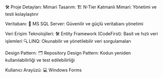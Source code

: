 🛠 Proje Detayları:
Mimari Tasarım:
🏗️ N-Tier Katmanlı Mimari: Yönetimi ve testi kolaylaştırır

Veritabanı:
💾 MS SQL Server: Güvenilir ve güçlü veritabanı yönetimi

Veri Erişim Teknolojileri:
🛠️ Entity Framework (CodeFirst): Basit ve hızlı veri işlemleri
🔍 LINQ: Okunabilir ve yönetilebilir veri sorgulamaları

Design Pattern:
🗂️ Repository Design Pattern: Kodun yeniden kullanılabilirliği ve test edilebilirliği

Kullanıcı Arayüzü: 
💻 Windows Forms
